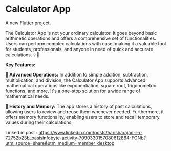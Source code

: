 # Calculator App

A new Flutter project.

The Calculator App is not your ordinary calculator. It goes beyond basic arithmetic operations and offers a comprehensive set of functionalities.
Users can perform complex calculations with ease, making it a valuable tool for students, professionals, and anyone in need of quick and accurate calculations. 💡🌟

**Key Features:**

**🔢 Advanced Operations:**
          In addition to simple addition, subtraction, multiplication, and division, the Calculator App supports advanced mathematical operations like exponentiation, square root, trigonometric functions, and more. It's a one-stop solution for a wide range of mathematical needs.
          
**🔄 History and Memory:**
          The app stores a history of past calculations, allowing users to review and reuse them whenever needed. Furthermore, it offers memory functionality, enabling users to store and recall temporary values during their calculations.

Linked in post : https://www.linkedin.com/posts/harisharajan-r-r-72752b23b_oasisinfobyte-activity-7090330157080612864-FONb?utm_source=share&utm_medium=member_desktop
